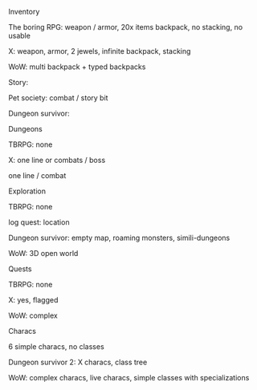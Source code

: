 
Inventory

The boring RPG: weapon / armor, 20x items backpack, no stacking, no usable

X: weapon, armor, 2 jewels, infinite backpack, stacking

WoW: multi backpack + typed backpacks


Story:

Pet society: combat / story bit

Dungeon survivor:



Dungeons

TBRPG: none

X: one line or combats / boss

one line / combat



Exploration

TBRPG: none

log quest: location

Dungeon survivor: empty map, roaming monsters, simili-dungeons

WoW: 3D open world



Quests

TBRPG: none

X: yes, flagged

WoW: complex



Characs

6 simple characs, no classes

Dungeon survivor 2: X characs, class tree

WoW: complex characs, live characs, simple classes with specializations

